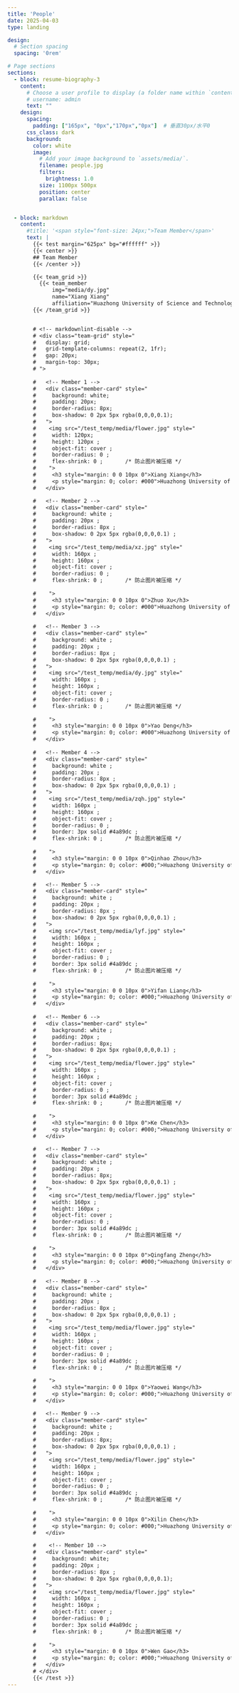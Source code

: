 ```yaml
---
title: 'People'
date: 2025-04-03
type: landing

design:
  # Section spacing
  spacing: '0rem'

# Page sections
sections:
  - block: resume-biography-3
    content:
      # Choose a user profile to display (a folder name within `content/authors/`)
      # username: admin
      text: ""
    design:
      spacing:
        padding: ["165px", "0px","170px","0px"]  # 垂直30px/水平0
      css_class: dark
      background:
        color: white
        image:
          # Add your image background to `assets/media/`.
          filename: people.jpg
          filters:
            brightness: 1.0
          size: 1100px 500px
          position: center
          parallax: false


  - block: markdown
    content:
      #title: '<span style="font-size: 24px;">Team Member</span>'
      text: |
        {{< test margin="625px" bg="#ffffff" >}}
        {{< center >}}
        ## Team Member
        {{< /center >}}

        {{< team_grid >}}
          {{< team_member 
              img="media/dy.jpg" 
              name="Xiang Xiang" 
              affiliation="Huazhong University of Science and Technology" >}}
        {{< /team_grid >}}


        # <!-- markdownlint-disable -->
        # <div class="team-grid" style="
        #   display: grid;
        #   grid-template-columns: repeat(2, 1fr);
        #   gap: 20px;
        #   margin-top: 30px;
        # ">
      
        #   <!-- Member 1 -->
        #   <div class="member-card" style="
        #     background: white;
        #     padding: 20px;
        #     border-radius: 8px;
        #     box-shadow: 0 2px 5px rgba(0,0,0,0.1);
        #   ">
        #    <img src="/test_temp/media/flower.jpg" style="
        #     width: 120px;
        #     height: 120px ;
        #     object-fit: cover ;
        #     border-radius: 0 ;
        #     flex-shrink: 0 ;       /* 防止图片被压缩 */
        #    ">
        #     <h3 style="margin: 0 0 10px 0">Xiang Xiang</h3>
        #     <p style="margin: 0; color: #000">Huazhong University of Science and Technology</p>
        #   </div>

        #   <!-- Member 2 -->
        #   <div class="member-card" style="
        #     background: white ;
        #     padding: 20px ;
        #     border-radius: 8px ;
        #     box-shadow: 0 2px 5px rgba(0,0,0,0.1) ;
        #   ">
        #    <img src="/test_temp/media/xz.jpg" style="
        #     width: 160px ;
        #     height: 160px ;
        #     object-fit: cover ;
        #     border-radius: 0 ;
        #     flex-shrink: 0 ;       /* 防止图片被压缩 */
            
        #    ">
        #     <h3 style="margin: 0 0 10px 0">Zhuo Xu</h3>
        #     <p style="margin: 0; color: #000">Huazhong University of Science and Technology</p>
        #   </div>
          
        #   <!-- Member 3 -->
        #   <div class="member-card" style="
        #     background: white ;
        #     padding: 20px ;
        #     border-radius: 8px ;
        #     box-shadow: 0 2px 5px rgba(0,0,0,0.1) ;
        #   ">
        #    <img src="/test_temp/media/dy.jpg" style="
        #     width: 160px ;
        #     height: 160px ;
        #     object-fit: cover ;
        #     border-radius: 0 ;
        #     flex-shrink: 0 ;       /* 防止图片被压缩 */
            
        #    ">
        #     <h3 style="margin: 0 0 10px 0">Yao Deng</h3>
        #     <p style="margin: 0; color: #000">Huazhong University of Science and Technology</p>
        #   </div>
          
        #   <!-- Member 4 -->
        #   <div class="member-card" style="
        #     background: white ;
        #     padding: 20px ;
        #     border-radius: 8px ;
        #     box-shadow: 0 2px 5px rgba(0,0,0,0.1) ;
        #   ">
        #    <img src="/test_temp/media/zqh.jpg" style="
        #     width: 160px ;
        #     height: 160px ;
        #     object-fit: cover ;
        #     border-radius: 0 ;
        #     border: 3px solid #4a89dc ;
        #     flex-shrink: 0 ;       /* 防止图片被压缩 */
            
        #    ">
        #     <h3 style="margin: 0 0 10px 0">Qinhao Zhou</h3>
        #     <p style="margin: 0; color: #000;">Huazhong University of Science and Technology</p>
        #   </div>

        #   <!-- Member 5 -->
        #   <div class="member-card" style="
        #     background: white ;
        #     padding: 20px ;
        #     border-radius: 8px ;
        #     box-shadow: 0 2px 5px rgba(0,0,0,0.1) ;
        #   ">
        #    <img src="/test_temp/media/lyf.jpg" style="
        #     width: 160px ;
        #     height: 160px ;
        #     object-fit: cover ;
        #     border-radius: 0 ;
        #     border: 3px solid #4a89dc ;
        #     flex-shrink: 0 ;       /* 防止图片被压缩 */
            
        #    ">
        #     <h3 style="margin: 0 0 10px 0">Yifan Liang</h3>
        #     <p style="margin: 0; color: #000;">Huazhong University of Science and Technology</p>
        #   </div>
          
        #   <!-- Member 6 -->
        #   <div class="member-card" style="
        #     background: white ;
        #     padding: 20px ;
        #     border-radius: 8px;
        #     box-shadow: 0 2px 5px rgba(0,0,0,0.1) ;
        #   ">
        #    <img src="/test_temp/media/flower.jpg" style="
        #     width: 160px ;
        #     height: 160px ;
        #     object-fit: cover ;
        #     border-radius: 0 ;
        #     border: 3px solid #4a89dc ;
        #     flex-shrink: 0 ;       /* 防止图片被压缩 */
            
        #    ">
        #     <h3 style="margin: 0 0 10px 0">Ke Chen</h3>
        #     <p style="margin: 0; color: #000;">Huazhong University of Science and Technology</p>
        #   </div>

        #   <!-- Member 7 -->
        #   <div class="member-card" style="
        #     background: white ;
        #     padding: 20px ;
        #     border-radius: 8px;
        #     box-shadow: 0 2px 5px rgba(0,0,0,0.1) ;
        #   ">
        #    <img src="/test_temp/media/flower.jpg" style="
        #     width: 160px ;
        #     height: 160px ;
        #     object-fit: cover ;
        #     border-radius: 0 ;
        #     border: 3px solid #4a89dc ;
        #     flex-shrink: 0 ;       /* 防止图片被压缩 */
            
        #    ">
        #     <h3 style="margin: 0 0 10px 0">Qingfang Zheng</h3>
        #     <p style="margin: 0; color: #000;">Huazhong University of Science and Technology</p>
        #   </div>
          
        #   <!-- Member 8 -->
        #   <div class="member-card" style="
        #     background: white ;
        #     padding: 20px ;
        #     border-radius: 8px ;
        #     box-shadow: 0 2px 5px rgba(0,0,0,0.1) ;
        #   ">
        #    <img src="/test_temp/media/flower.jpg" style="
        #     width: 160px ;
        #     height: 160px ;
        #     object-fit: cover ;
        #     border-radius: 0 ;
        #     border: 3px solid #4a89dc ;
        #     flex-shrink: 0 ;       /* 防止图片被压缩 */
            
        #    ">
        #     <h3 style="margin: 0 0 10px 0">Yaowei Wang</h3>
        #     <p style="margin: 0; color: #000;">Huazhong University of Science and Technology</p>
        #   </div>

        #   <!-- Member 9 -->
        #   <div class="member-card" style="
        #     background: white ;
        #     padding: 20px ;
        #     border-radius: 8px;
        #     box-shadow: 0 2px 5px rgba(0,0,0,0.1) ;
        #   ">
        #    <img src="/test_temp/media/flower.jpg" style="
        #     width: 160px ;
        #     height: 160px ;
        #     object-fit: cover ;
        #     border-radius: 0 ;
        #     border: 3px solid #4a89dc ;
        #     flex-shrink: 0 ;       /* 防止图片被压缩 */
            
        #    ">
        #     <h3 style="margin: 0 0 10px 0">Xilin Chen</h3>
        #     <p style="margin: 0; color: #000;">Huazhong University of Science and Technology</p>
        #   </div>

        #    <!-- Member 10 -->
        #   <div class="member-card" style="
        #     background: white;
        #     padding: 20px ;
        #     border-radius: 8px ;
        #     box-shadow: 0 2px 5px rgba(0,0,0,0.1);
        #   ">
        #    <img src="/test_temp/media/flower.jpg" style="
        #     width: 160px ;
        #     height: 160px ;
        #     object-fit: cover ;
        #     border-radius: 0 ;
        #     border: 3px solid #4a89dc ;
        #     flex-shrink: 0 ;       /* 防止图片被压缩 */
            
        #    ">
        #     <h3 style="margin: 0 0 10px 0">Wen Gao</h3>
        #     <p style="margin: 0; color: #000;">Huazhong University of Science and Technology</p>
        #   </div>
        # </div>
        {{< /test >}}
---
```


